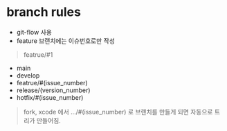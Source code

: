 # branch rules

- git-flow 사용
- feature 브랜치에는 이슈번호로만 작성
> featrue/#1

- main
- develop
- featrue/#(issue_number)
- release/(version_number)
- hotfix/#(issue_number)

> fork, xcode 에서 .../#(issue_number) 로 브랜치를 만들게 되면 자동으로 트리가 만들어짐.
